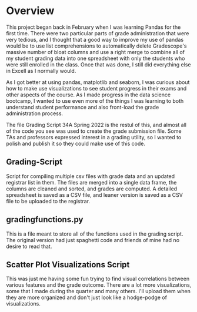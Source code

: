 # Overview
This project began back in February when I was learning Pandas for the first time. There were two particular parts of grade administration that were very tedious, and I thought that a good way to improve my use of pandas would be to use list comprehensions to automatically delete Gradescope's massive number of bloat columns and use a right merge to combine all of my student grading data into one spreadsheet with only the students who were still enrolled in the class. Once that was done, I still did everything else in Excell as I normally would. 

As I got better at using pandas, matplotlib and seaborn, I was curious about how to make use visualizations to see student progress in their exams and other aspects of the course. As I made progress in the data science bootcamp, I wanted to use even more of the things I was learning to both understand student performance and also front-load the grade administration process. 

The file Grading Script 34A Spring 2022 is the restul of this, and almost all of the code you see was used to create the grade submission file. Some TAs and professors expressed interest in a grading utility, so I wanted to polish and publish it so they could make use of this code. 

## Grading-Script
Script for compiling multiple csv files with grade data and an updated registrar list in them. The files are merged into a single data frame, the columns are cleaned and sorted, and grades are computed. A detailed spreadsheet is saved as a CSV file, and leaner version is saved as a CSV file to be uploaded to the registrar. 

## gradingfunctions.py
This is a file meant to store all of the functions used in the grading script. The original version had just spaghetti code and friends of mine had no desire to read that. 

## Scatter Plot Visualizations Script
This was just me having some fun trying to find visual correlations between various features and the grade outcome. There are a lot more visualizations, some that I made during the quarter and many others. I'll upload them when they are more organized and don't just look like a hodge-podge of visualizations. 

